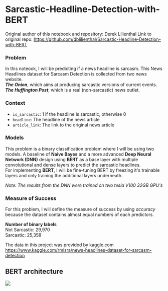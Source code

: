 # Sarcastic-Headline-Detection-with-BERT

Original author of this notebook and repository: Derek Lilienthal
Link to original repo: https://github.com/dblilienthal/Sarcastic-Headline-Detection-with-BERT

### Problem
In this noteook, I will be predicting if a news headline is sarcasm. This News Headlines dataset for Sarcasm Detection is collected from two news website.   
**_The Onion_**, which aims at producing sarcastic versions of current events.   
**_The Huffington Post_**, which is a real (non-sarcastic) news outlet.  

### Context
- `is_sarcastic`: 1 if the headline is sarcastic, otherwise 0  
- `headline`: The headline of the news article  
- `article_link`: The link to the original news article  

### Models
This problem is a binary classification problem where I will be using two models. A baseline of **Naive Bayes** and a more advanced **Deep Neural Network (DNN)** design using **BERT** as a base layer with multiple convolutional and dense layers to predict the sarcastic headlines.  
For implementing **BERT**, I will be fine-tuning BERT by freezing it's trainable layers and only training the additional layers underneath.  

*Note: The results from the DNN were trained on two tesla V100 32GB GPU's*  

### Measure of Success
For this problem, I will define the measure of success by using *accuracy* because the dataset contains almost equal numbers of each predictors.

**Number of binary labels**  
Not Sarcastic: 29,970  
Sarcastic: 25,358

The data in this project was provided by kaggle.com  
https://www.kaggle.com/rmisra/news-headlines-dataset-for-sarcasm-detection

## BERT architecture
<img src='Sarcasm img.png'>
